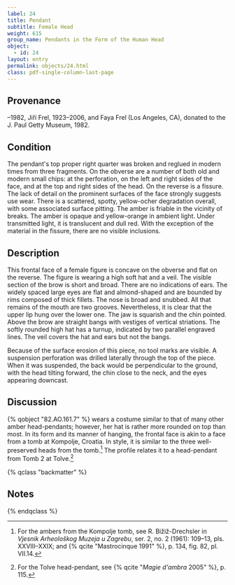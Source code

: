 ```yaml
---
label: 24
title: Pendant
subtitle: Female Head
weight: 615
group_name: Pendants in the Form of the Human Head
object:
  - id: 24
layout: entry
permalink: objects/24.html
class: pdf-single-column-last-page
---
```


## Provenance

–1982, Jiří Frel, 1923–2006, and Faya Frel (Los Angeles, CA), donated to the J. Paul Getty Museum, 1982.

## Condition

The pendant's top proper right quarter was broken and reglued in modern times from three fragments. On the obverse are a number of both old and modern small chips: at the perforation, on the left and right sides of the face, and at the top and right sides of the head. On the reverse is a fissure. The lack of detail on the prominent surfaces of the face strongly suggests use wear. There is a scattered, spotty, yellow-ocher degradation overall, with some associated surface pitting. The amber is friable in the vicinity of breaks. The amber is opaque and yellow-orange in ambient light. Under transmitted light, it is translucent and dull red. With the exception of the material in the fissure, there are no visible inclusions.

## Description

This frontal face of a female figure is concave on the obverse and flat on the reverse. The figure is wearing a high soft hat and a veil. The visible section of the brow is short and broad. There are no indications of ears. The widely spaced large eyes are flat and almond-shaped and are bounded by rims composed of thick fillets. The nose is broad and snubbed. All that remains of the mouth are two grooves. Nevertheless, it is clear that the upper lip hung over the lower one. The jaw is squarish and the chin pointed. Above the brow are straight bangs with vestiges of vertical striations. The softly rounded high hat has a turnup, indicated by two parallel engraved lines. The veil covers the hat and ears but not the bangs.

Because of the surface erosion of this piece, no tool marks are visible. A suspension perforation was drilled laterally through the top of the piece. When it was suspended, the back would be perpendicular to the ground, with the head tilting forward, the chin close to the neck, and the eyes appearing downcast.

## Discussion

{% qobject "82.AO.161.7" %} wears a costume similar to that of many other amber head-pendants; however, her hat is rather more rounded on top than most. In its form and its manner of hanging, the frontal face is akin to a face from a tomb at Kompolje, Croatia. In style, it is similar to the three well-preserved heads from the tomb.[^1] The profile relates it to a head-pendant from Tomb 2 at Tolve.[^2]

{% qclass "backmatter" %}
## Notes
{% endqclass %}

[^1]: For the ambers from the Kompolje tomb, see R. Bižiž-Drechsler in *Vjesnik Arheološkog Muzeja u Zagrebu*, ser. 2, no. 2 (1961): 109–13, pls. XXVIII–XXIX; and {% qcite "Mastrocinque 1991" %}, p. 134, fig. 82, pl. VII.14.

[^2]: For the Tolve head-pendant, see {% qcite "*Magie d'ambra* 2005" %}, p. 115.
